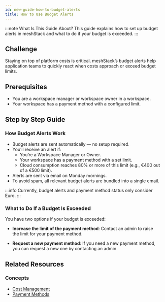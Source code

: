 ```yaml
---
id: new-guide-how-to-budget-alerts
title: How to Use Budget Alerts
---
```


:::note What Is This Guide About?
This guide explains how to set up budget alerts in meshStack and what to do if your budget is exceeded.
:::

## Challenge

Staying on top of platform costs is critical. meshStack’s budget alerts help application teams to quickly react when costs approach or exceed budget limits.

## Prerequisites

- You are a workspace manager or workspace owner in a workspace.
- Your workspace has a payment method with a configured limit.

## Step by Step Guide

### How Budget Alerts Work

- Budget alerts are sent automatically — no setup required.
- You’ll receive an alert if:
  - You’re a Workspace Manager or Owner.
  - Your workspace has a payment method with a set limit.
  - Cloud consumption reaches 80% or more of this limit (e.g., €400 out of a €500 limit).
- Alerts are sent via email on Monday mornings.
- To avoid spam, all relevant budget alerts are bundled into a single email.

:::info
Currently, budget alerts and payment method status only consider Euro.
:::

### What to Do If a Budget Is Exceeded

You have two options if your budget is exceeded:

- **Increase the limit of the payment method**: Contact an admin to raise the limit for your payment method.

- **Request a new payment method**: If you need a new payment method, you can request a new one by contacting an admin.

## Related Resources

### Concepts

- [Cost Management](concepts/cost-management.md)
- [Payment Methods](concepts/payment-methods.md)
